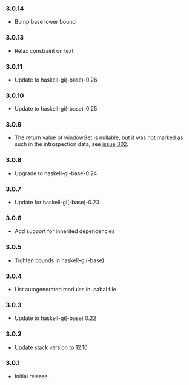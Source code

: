 ### 3.0.14

+ Bump base lower bound

### 3.0.13

+ Relax constraint on text

### 3.0.11

+ Update to haskell-gi(-base)-0.26

### 3.0.10

+ Update to haskell-gi(-base)-0.25

### 3.0.9

+ The return value of [windowGet](https://hackage.haskell.org/package/gi-wnck-3.0.9/docs/GI-Wnck-Objects-Window.html#g:method:get) is nullable, but it was not marked as such in the introspection data, see [issue 302](https://github.com/haskell-gi/haskell-gi/issues/302).

### 3.0.8

+ Upgrade to haskell-gi-base-0.24

### 3.0.7

+ Update for haskell-gi(-base)-0.23

### 3.0.6

+ Add support for inherited dependencies

### 3.0.5

+ Tighten bounds in haskell-gi(-base)

### 3.0.4

+ List autogenerated modules in .cabal file

### 3.0.3

+ Update to haskell-gi(-base) 0.22

### 3.0.2

+ Update stack version to 12.10

### 3.0.1

+ Initial release.
